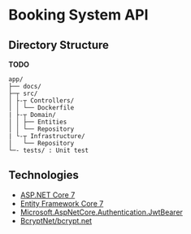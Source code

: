 # Booking System API

## Directory Structure

**TODO**

```
app/
├── docs/
├─┬ src/
│ ├-┬ Controllers/
│ │ └── Dockerfile
| ├-┬ Domain/
│ │ ├── Entities
│ │ └── Repository
| └-┬ Infrastructure/
│   └── Repository
└─- tests/ : Unit test
```

## Technologies

* [ASP.NET Core 7](https://docs.microsoft.com/en-us/aspnet/core/introduction-to-aspnet-core)
* [Entity Framework Core 7](https://docs.microsoft.com/en-us/ef/core/)
* [Microsoft.AspNetCore.Authentication.JwtBearer](https://www.nuget.org/packages/Microsoft.AspNetCore.Authentication.JwtBearer)
* [BcryptNet/bcrypt.net](https://github.com/BcryptNet/bcrypt.net)
